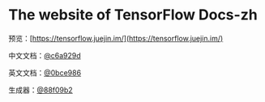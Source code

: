 # The website of TensorFlow Docs-zh

预览：[https://tensorflow.juejin.im/](https://tensorflow.juejin.im/)

中文文档：[@c6a929d](https://github.com/xitu/tensorflow-docs/)

英文文档：[@0bce986](https://github.com/xitu/tensorflow-docs/tree/master)

生成器：[@88f09b2](https://github.com/lsvih/tf-zh-docs-web/)

